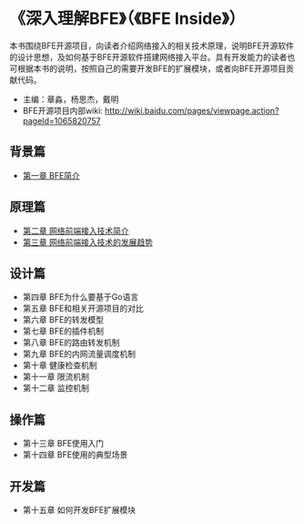 # 《深入理解BFE》（《BFE Inside》）
本书围绕BFE开源项目，向读者介绍网络接入的相关技术原理，说明BFE开源软件的设计思想，及如何基于BFE开源软件搭建网络接入平台。具有开发能力的读者也可根据本书的说明，按照自己的需要开发BFE的扩展模块，或者向BFE开源项目贡献代码。

+ 主编：章淼，杨思杰，戴明
+ BFE开源项目内部wiki: http://wiki.baidu.com/pages/viewpage.action?pageId=1065820757

## 背景篇
+ [第一章 BFE简介](./background/what-is-bfe.md)

## 原理篇
+ [第二章 网络前端接入技术简介](./frontend_principle/introduction/introduction.md)
+ [第三章 网络前端接入技术的发展趋势](./frontend_principle/trend/trend.md)

## 设计篇
+ 第四章 BFE为什么要基于Go语言
+ 第五章 BFE和相关开源项目的对比
+ 第六章 BFE的转发模型
+ 第七章 BFE的插件机制
+ 第八章 BFE的路由转发机制
+ 第九章 BFE的内网流量调度机制
+ 第十章 健康检查机制
+ 第十一章 限流机制
+ 第十二章 监控机制

## 操作篇
+ 第十三章 BFE使用入门
+ 第十四章 BFE使用的典型场景

## 开发篇
+ 第十五章 如何开发BFE扩展模块
